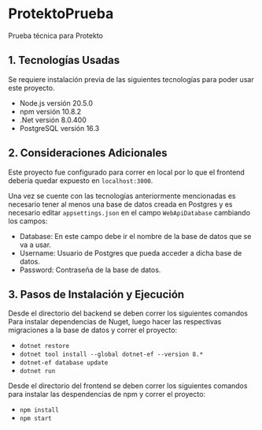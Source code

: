 # ProtektoPrueba
Prueba técnica para Protekto

## 1. Tecnologías Usadas
Se requiere instalación previa de las siguientes tecnologías para poder usar este proyecto.
- Node.js versión 20.5.0
- npm versión 10.8.2
- .Net versión 8.0.400
- PostgreSQL versión 16.3

## 2. Consideraciones Adicionales
Este proyecto fue configurado para correr en local por lo que el frontend debería quedar expuesto en `localhost:3000`.

Una vez se cuente con las tecnologías anteriormente mencionadas es necesario tener al menos una base de datos creada en Postgres y es necesario editar `appsettings.json` en el campo `WebApiDatabase` cambiando los campos:
- Database: En este campo debe ir el nombre de la base de datos que se va a usar.
- Username: Usuario de Postgres que pueda acceder a dicha base de datos.
- Password: Contraseña de la base de datos.

## 3. Pasos de Instalación y Ejecución
Desde el directorio del backend se deben correr los siguientes comandos Para instalar dependencias de Nuget, luego hacer las respectivas migraciones a la base de datos y correr el proyecto:
- `dotnet restore`
- `dotnet tool install --global dotnet-ef --version 8.*`
- `dotnet-ef database update`
- `dotnet run`

Desde el directorio del frontend se deben correr los siguientes comandos para instalar las despendencias de npm y correr el proyecto:
- `npm install`
- `npm start`
